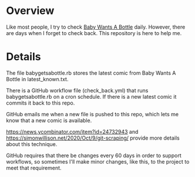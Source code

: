# Overview

Like most people, I try to check [Baby Wants A Bottle](https://babywantsabottle.com/) daily. However, there are days when I forget to check back. This repository is here to help me.

# Details

The file babygetsabottle.rb stores the latest comic from Baby Wants A Bottle in latest_known.txt.

There is a GitHub workflow file (check_back.yml) that runs babygetsabottle.rb on a cron schedule. If there is a new latest comic it commits it back to this repo.

GitHub emails me when a new file is pushed to this repo, which lets me know that a new comic is available.

https://news.ycombinator.com/item?id=24732943 and https://simonwillison.net/2020/Oct/9/git-scraping/ provide more details about this technique.

GitHub requires that there be changes every 60 days in order to support workflows, so sometimes I'll make minor changes, like this, to the project to meet that requirement.
